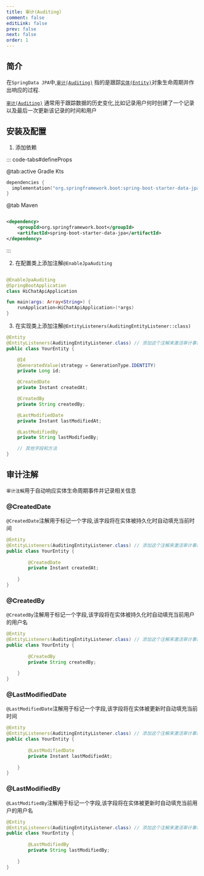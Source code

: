 ```yaml
---
title: 审计(Auditing)
comment: false
editLink: false
prev: false
next: false
order: 1
---
```


## 简介

在`SpringData JPA`中,[`审计(Auditing)`](https://docs.spring.io/spring-data/jpa/reference/auditing.html)
指的是跟踪[`实体(Entity)`](https://www.baeldung.com/jpa-entities)对象生命周期并作出响应的过程.

[`审计(Auditing)`](https://docs.spring.io/spring-data/jpa/reference/auditing.html)
通常用于跟踪数据的历史变化,比如记录用户何时创建了一个记录以及最后一次更新该记录的时间和用户

## 安装及配置

1. 添加依赖

::: code-tabs#defineProps

@tab:active Gradle Kts

```kotlin
dependencies {
  implementation("org.springframework.boot:spring-boot-starter-data-jpa")
}
```

@tab Maven

```xml

<dependency>
    <groupId>org.springframework.boot</groupId>
    <artifactId>spring-boot-starter-data-jpa</artifactId>
</dependency>
```

:::

2. 在配置类上添加注解`@EnableJpaAuditing`

```kotlin

@EnableJpaAuditing
@SpringBootApplication
class HiChatApiApplication

fun main(args: Array<String>) {
    runApplication<HiChatApiApplication>(*args)
}

```

3. 在实现类上添加注解`@EntityListeners(AuditingEntityListener::class)`

```java
@Entity
@EntityListeners(AuditingEntityListener.class) // 添加这个注解来激活审计事件
public class YourEntity {

    @Id
    @GeneratedValue(strategy = GenerationType.IDENTITY)
    private Long id;

    @CreatedDate
    private Instant createdAt;

    @CreatedBy
    private String createdBy;

    @LastModifiedDate
    private Instant lastModifiedAt;

    @LastModifiedBy
    private String lastModifiedBy;

    // 其他字段和方法
}
```

## 审计注解

`审计注解`用于自动响应实体生命周期事件并记录相关信息

### @CreatedDate

`@CreatedDate`注解用于标记一个字段,该字段将在实体被持久化时自动填充当前时间

```java
@Entity
@EntityListeners(AuditingEntityListener.class) // 添加这个注解来激活审计事件
public class YourEntity {
    
        @CreatedDate
        private Instant createdAt;
    
    }
}
```

### @CreatedBy

`@CreatedBy`注解用于标记一个字段,该字段将在实体被持久化时自动填充当前用户的用户名

```java
@Entity
@EntityListeners(AuditingEntityListener.class) // 添加这个注解来激活审计事件
public class YourEntity {
    
        @CreatedBy
        private String createdBy;
    
    }
}
```

### @LastModifiedDate

`@LastModifiedDate`注解用于标记一个字段,该字段将在实体被更新时自动填充当前时间

```java
@Entity
@EntityListeners(AuditingEntityListener.class) // 添加这个注解来激活审计事件
public class YourEntity {
    
        @LastModifiedDate
        private Instant lastModifiedAt;
    
    }
}
```

### @LastModifiedBy

`@LastModifiedBy`注解用于标记一个字段,该字段将在实体被更新时自动填充当前用户的用户名

```java
@Entity
@EntityListeners(AuditingEntityListener.class) // 添加这个注解来激活审计事件
public class YourEntity {
    
        @LastModifiedBy
        private String lastModifiedBy;
    
    }
}
```
